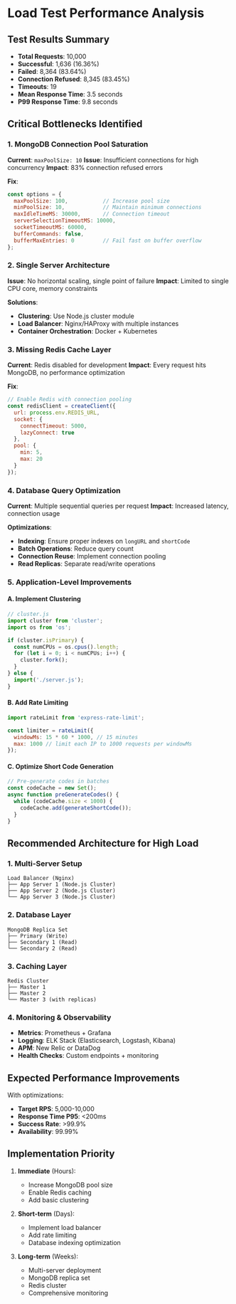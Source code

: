 # Load Test Performance Analysis

## Test Results Summary
- **Total Requests**: 10,000
- **Successful**: 1,636 (16.36%)
- **Failed**: 8,364 (83.64%)
- **Connection Refused**: 8,345 (83.45%)
- **Timeouts**: 19
- **Mean Response Time**: 3.5 seconds
- **P99 Response Time**: 9.8 seconds

## Critical Bottlenecks Identified

### 1. MongoDB Connection Pool Saturation
**Current**: `maxPoolSize: 10`
**Issue**: Insufficient connections for high concurrency
**Impact**: 83% connection refused errors

**Fix**:
```javascript
const options = {
  maxPoolSize: 100,           // Increase pool size
  minPoolSize: 10,            // Maintain minimum connections
  maxIdleTimeMS: 30000,       // Connection timeout
  serverSelectionTimeoutMS: 10000,
  socketTimeoutMS: 60000,
  bufferCommands: false,
  bufferMaxEntries: 0         // Fail fast on buffer overflow
};
```

### 2. Single Server Architecture
**Issue**: No horizontal scaling, single point of failure
**Impact**: Limited to single CPU core, memory constraints

**Solutions**:
- **Clustering**: Use Node.js cluster module
- **Load Balancer**: Nginx/HAProxy with multiple instances
- **Container Orchestration**: Docker + Kubernetes

### 3. Missing Redis Cache Layer
**Current**: Redis disabled for development
**Impact**: Every request hits MongoDB, no performance optimization

**Fix**:
```javascript
// Enable Redis with connection pooling
const redisClient = createClient({
  url: process.env.REDIS_URL,
  socket: {
    connectTimeout: 5000,
    lazyConnect: true
  },
  pool: {
    min: 5,
    max: 20
  }
});
```

### 4. Database Query Optimization
**Current**: Multiple sequential queries per request
**Impact**: Increased latency, connection usage

**Optimizations**:
- **Indexing**: Ensure proper indexes on `longURL` and `shortCode`
- **Batch Operations**: Reduce query count
- **Connection Reuse**: Implement connection pooling
- **Read Replicas**: Separate read/write operations

### 5. Application-Level Improvements

#### A. Implement Clustering
```javascript
// cluster.js
import cluster from 'cluster';
import os from 'os';

if (cluster.isPrimary) {
  const numCPUs = os.cpus().length;
  for (let i = 0; i < numCPUs; i++) {
    cluster.fork();
  }
} else {
  import('./server.js');
}
```

#### B. Add Rate Limiting
```javascript
import rateLimit from 'express-rate-limit';

const limiter = rateLimit({
  windowMs: 15 * 60 * 1000, // 15 minutes
  max: 1000 // limit each IP to 1000 requests per windowMs
});
```

#### C. Optimize Short Code Generation
```javascript
// Pre-generate codes in batches
const codeCache = new Set();
async function preGenerateCodes() {
  while (codeCache.size < 1000) {
    codeCache.add(generateShortCode());
  }
}
```

## Recommended Architecture for High Load

### 1. Multi-Server Setup
```
Load Balancer (Nginx)
├── App Server 1 (Node.js Cluster)
├── App Server 2 (Node.js Cluster)
└── App Server 3 (Node.js Cluster)
```

### 2. Database Layer
```
MongoDB Replica Set
├── Primary (Write)
├── Secondary 1 (Read)
└── Secondary 2 (Read)
```

### 3. Caching Layer
```
Redis Cluster
├── Master 1
├── Master 2
└── Master 3 (with replicas)
```

### 4. Monitoring & Observability
- **Metrics**: Prometheus + Grafana
- **Logging**: ELK Stack (Elasticsearch, Logstash, Kibana)
- **APM**: New Relic or DataDog
- **Health Checks**: Custom endpoints + monitoring

## Expected Performance Improvements

With optimizations:
- **Target RPS**: 5,000-10,000
- **Response Time P95**: <200ms
- **Success Rate**: >99.9%
- **Availability**: 99.99%

## Implementation Priority

1. **Immediate** (Hours):
   - Increase MongoDB pool size
   - Enable Redis caching
   - Add basic clustering

2. **Short-term** (Days):
   - Implement load balancer
   - Add rate limiting
   - Database indexing optimization

3. **Long-term** (Weeks):
   - Multi-server deployment
   - MongoDB replica set
   - Redis cluster
   - Comprehensive monitoring